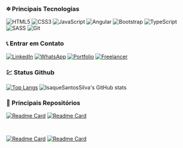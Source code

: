 ### :six_pointed_star: Principais Tecnologias

![HTML5](https://img.shields.io/badge/html5-%23E34F26.svg?style=for-the-badge&logo=html5&logoColor=white)
![CSS3](https://img.shields.io/badge/css3-%231572B6.svg?style=for-the-badge&logo=css3&logoColor=white)
![JavaScript](https://img.shields.io/badge/javascript-%23323330.svg?style=for-the-badge&logo=javascript&logoColor=%23F7DF1E)
![Angular](https://img.shields.io/badge/angular-%23DD0031.svg?style=for-the-badge&logo=angular&logoColor=white)
![Bootstrap](https://img.shields.io/badge/bootstrap-%23563D7C.svg?style=for-the-badge&logo=bootstrap&logoColor=white)
![TypeScript](https://img.shields.io/badge/typescript-%23007ACC.svg?style=for-the-badge&logo=typescript&logoColor=white)
![SASS](https://img.shields.io/badge/SASS-hotpink.svg?style=for-the-badge&logo=SASS&logoColor=white)
![Git](https://img.shields.io/badge/git-%23F05033.svg?style=for-the-badge&logo=git&logoColor=white)

### :telephone_receiver: Entrar em Contato

[![LinkedIn](https://img.shields.io/badge/linkedin-%230077B5.svg?style=for-the-badge&logo=linkedin&logoColor=white)](https://www.linkedin.com/in/isaque-silva-63843a202/)
[![WhatsApp](https://img.shields.io/badge/WhatsApp-25D366?style=for-the-badge&logo=whatsapp&logoColor=white)](https://api.whatsapp.com/send?phone=558296492140&text=sua%20mensagem)
[![Portfolio](https://img.shields.io/badge/Portfolio-%23000000.svg?style=for-the-badge&logo=firefox&logoColor=#FF7139)](http://isaquesilva.infinityfreeapp.com/myPortofolio/)
[![Freelancer](https://img.shields.io/badge/Freelancer-29B2FE?style=for-the-badge&logo=Freelancer&logoColor=white)](https://www.freelancer.com/u/IsaacSSilva)


### :chart: Status Github

[![Top Langs](https://github-readme-stats.vercel.app/api/top-langs/?username=IsaqueSantosSilva&layout&hide=php&show_icons=true&theme=radical)](https://github.com/IsaqueSantosSilva/github-readme-stats)
![IsaqueSantosSilva's GitHub stats](https://github-readme-stats.vercel.app/api?username=IsaqueSantosSilva&hide=issues&show_icons=true&theme=radical)




### :pushpin: Principais Repositórios

[![Readme Card](https://github-readme-stats.vercel.app/api/pin/?username=IsaqueSantosSilva&repo=MyPortofolio&show_icons=true&theme=radical)](https://github.com/IsaqueSantosSilva/MyPortofolio)
[![Readme Card](https://github-readme-stats.vercel.app/api/pin/?username=IsaqueSantosSilva&repo=Rick-And-Morty-Wiki&show_icons=true&theme=radical)](https://github.com/IsaqueSantosSilva/Rick-And-Morty-Wiki)

</br>

[![Readme Card](https://github-readme-stats.vercel.app/api/pin/?username=IsaqueSantosSilva&repo=MusicNation&show_icons=true&theme=radical)](https://github.com/IsaqueSantosSilva/MusicNation)
[![Readme Card](https://github-readme-stats.vercel.app/api/pin/?username=IsaqueSantosSilva&repo=Shadow-of-the-Colossos-NodeJS-API&show_icons=true&theme=radical)](https://github.com/IsaqueSantosSilva/Shadow-of-the-Colossos-NodeJS-API)

